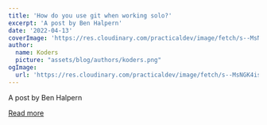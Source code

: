 ```yaml
---
title: 'How do you use git when working solo?'
excerpt: 'A post by Ben Halpern'
date: '2022-04-13'
coverImage: 'https://res.cloudinary.com/practicaldev/image/fetch/s--MsNGK4is--/c_imagga_scale,f_auto,fl_progressive,h_420,q_auto,w_1000/https://dev-to-uploads.s3.amazonaws.com/uploads/articles/e0mdzihlemq23tuu5qpz.jpeg'
author:
  name: Koders
  picture: "assets/blog/authors/koders.png"
ogImage:
  url: 'https://res.cloudinary.com/practicaldev/image/fetch/s--MsNGK4is--/c_imagga_scale,f_auto,fl_progressive,h_420,q_auto,w_1000/https://dev-to-uploads.s3.amazonaws.com/uploads/articles/e0mdzihlemq23tuu5qpz.jpeg'
---
```


A post by Ben Halpern

[Read more](https://dev.to/ben/how-do-you-use-git-when-working-solo-827)
